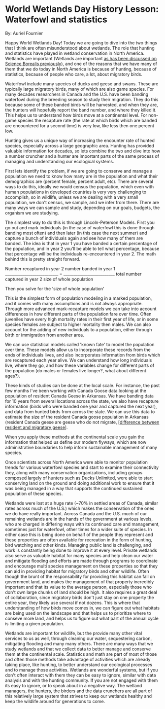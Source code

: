 # World Wetlands Day History Lesson: Waterfowl and statistics

By: Auriel Fournier

Happy World Wetlands Day! Today we are going to dive into the two things that I think are often misunderstood about wetlands. The role that hunting and statistics have played in wetland conservation in North America. Wetlands are important (Wetlands are important [as has been discussed on Science Borealis previously](http://blog.scienceborealis.ca/celebrate-world-wetlands-day/)), and one of the reasons that we have many of them that we do today in North America is because of hunting, because of statistics, because of people who care, a lot, about migratory birds. 

Waterfowl include many species of ducks and geese and swans. These are typically large migratory birds, many of which are also game species. For many decades researchers in Canada and the U.S. have been banding waterfowl during the breeding season to study their migration. They do this because some of these banded birds will be harvested, and when they are, the hunters will hopefully report the band number, and where they killed it. This helps us to understand how birds move at a continental level. For non-game species the recapture rate (the rate at which birds which are banded are encountered for a second time) is very low, like less then one percent low.

Hunting gives us a unique way of increasing the encounter rate of hunted species, especially across a large geographic area. Hunting has provided valuable information for decades, so lets combine the two and dive into how a number cruncher and a hunter are important parts of the same process of managing and understanding our ecological systems. 

First lets identify the problem, if we are going to conserve and manage a population we need to know how many are in the population and what their demographics are (percent female, percent adult, etc). There are several ways to do this, ideally we would census the population, which even with human populations in developed countries is very very challenging to accomplish, so in wildlife, unless we are dealing with a very small population, we don't census, we sample, and we infer from there. There are many ways we can sample and study, depending on our goals, budgets, the organism we are studying.

The simplest way to do this is through Lincoln-Peterson Models. First you go out and mark individuals (in the case of waterfowl this is done through banding most often) and then later (in this case the next summer) and capture a bunch of individuals again and see how many of them are banded. The idea is that in year 1 you have banded a certain percentage of the population, and in year 2 you'll be able to tell what percentage, because that percentage will be the individuals re-encountered in year 2. The math behind this is pretty straight forward. 

Number recaptured in year 2				number banded in year 1
___________________________			=  __________________________
total number captured in year 2				size of whole population

Then you solve for the 'size of whole population'

This is the simplest form of population modeling in a marked population, and it comes with many assumptions and is not always appropriate. Through more advanced mark-recapture models we can take into account differences in how different parts of the population fare over time. Often juveniles have every high mortality rates in their first year of life, or in some species females are subject to higher mortality then males. We can also account for the adding of new individuals to a population, either through birth or immigration from another area. 

We can use statistical models called 'known fate' to model the population over time. These models allow us to incorporate these records from the ends of individuals lives, and also incorporates information from birds which are recaptured each year alive. We can understand how long individuals live, where they go, and how these variables change for different parts of the population (do males or females live longer?, what about different ages?).

These kinds of studies can be done at the local scale. For instance, the past few months I've been working with Canada Goose data looking at the population of resident Canada Geese in Arkansas. We have banding data for 10 years from several locations across the state, we also have recapture information (birds who were banded one year and captured the next year), and data from hunted birds from across the state. We can use this data to estimate the size of the resident Canada goose population in Arkansas (resident Canada geese are geese who do not migrate, [[difference between resident and migratory geese](https://www.allaboutbirds.org/canada-goose-resident-vs-migratory/)].     

When you apply these methods at the continental scale you gain the information that helped us define our modern flyways, which are now administrative boundaries to help inform sustainable management of many species.  

Once scientists across North America were able to monitor population trends for various waterfowl species and start to examine their connectivity they, along with many conservation organizations, including groups composed largely of hunters such as Ducks Unlimited, were able to start conserving land on the ground and doing additional work to ensure that it was being managed in a way that supports the continued sustained population of these species. 

Wetlands were lost at a huge rate (~70% in settled areas of Canada, similar rates across much of the U.S.) which makes the conservation of the ones we do have really important. Across Canada and the U.S. much of our remaining wetlands are in the hands of the government at various levels, who are charged in differing ways with its continued care and management, sometimes just for waterfowl, other times for a wider suite of species. In either case this is being done on behalf of the people they represent and these properties are often available for recreation in the form of hunting, bird watching and other kinds. Managing public land is challenging, and work is constantly being done to improve it at every level. Private wetlands also serve as valuable habitat for many species and help clean our water and mitigate flooding and efforts are made through programs to coordinate and encourage multi species management on these properties so that they can aid in providing habitat for migratory birds and other wildlife. Often though the brunt of the responsability for providing this habitat can fall on government land, and makes the management of that property incredibly important and that its value to the average person, especially those who don't own large chunks of land should be high. It also requires a great deal of collaboration, since migratory birds don't just stay on one property the entire year, they likely use several if not dozens. This is where that understanding of how birds move comes in, we can figure out what habitats are being used on the landscape and that helps us to prioritize where to conseve more land, and helps us to figure out what part of the annual cycle is limiting a given population. 

Wetlands are important for wildlife, but the provide many other vital services to us as well, through cleaning our water, sequestering carbon, mitigating flooding and many many others. There are many ways that we study wetlands and that we collect data to better manage and conserve them at the continental scale. Statistics and math are part of most of those and often those methods take advantage of activities which are already taking place, like hunting, to better understand our ecological processes and to manage those activities. Wetlands are wonderful systems, but if you don't often interact with them they can be easy to ignore, similar with data analysis and with the hunting community. If you are not engaged with them its easy to ignore, or to speak about in a negative way. The wetland managers, the hunters, the birders and the data crunchers are all part of this relatively large system that strives to keep our wetlands healthy and keep the wildlife around for generations to come.  